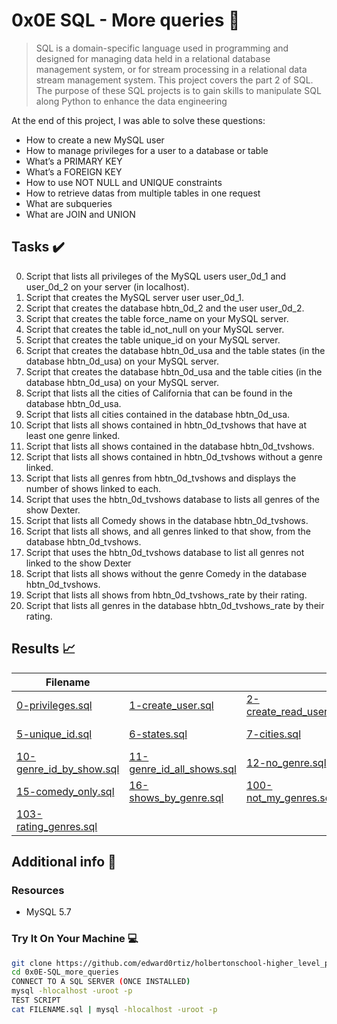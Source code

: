 # 0x0E SQL - More queries :snake:

> SQL is a domain-specific language used in programming and designed for managing data held in a relational database management system, or for stream processing in a relational data stream management system. This project covers the part 2 of SQL. The purpose of these SQL projects is to gain skills to manipulate SQL along Python to enhance the data engineering

At the end of this project, I was able to solve these questions:
  
* How to create a new MySQL user
* How to manage privileges for a user to a database or table
* What’s a PRIMARY KEY
* What’s a FOREIGN KEY
* How to use NOT NULL and UNIQUE constraints
* How to retrieve datas from multiple tables in one request
* What are subqueries
* What are JOIN and UNION

## Tasks :heavy_check_mark:

0. Script that lists all privileges of the MySQL users user_0d_1 and user_0d_2 on your server (in localhost).
1. Script that creates the MySQL server user user_0d_1.
2. Script that creates the database hbtn_0d_2 and the user user_0d_2.
3. Script that creates the table force_name on your MySQL server.
4. Script that creates the table id_not_null on your MySQL server.
5. Script that creates the table unique_id on your MySQL server.
6. Script that creates the database hbtn_0d_usa and the table states (in the database hbtn_0d_usa) on your MySQL server.
7. Script that creates the database hbtn_0d_usa and the table cities (in the database hbtn_0d_usa) on your MySQL server.
8. Script that lists all the cities of California that can be found in the database hbtn_0d_usa.
9. Script that lists all cities contained in the database hbtn_0d_usa.
10. Script that lists all shows contained in hbtn_0d_tvshows that have at least one genre linked.
11. Script that lists all shows contained in the database hbtn_0d_tvshows.
12. Script that lists all shows contained in hbtn_0d_tvshows without a genre linked.
13. Script that lists all genres from hbtn_0d_tvshows and displays the number of shows linked to each.
14. Script that uses the hbtn_0d_tvshows database to lists all genres of the show Dexter.
15. Script that lists all Comedy shows in the database hbtn_0d_tvshows.
16. Script that lists all shows, and all genres linked to that show, from the database hbtn_0d_tvshows.
17. Script that uses the hbtn_0d_tvshows database to list all genres not linked to the show Dexter
18. Script that lists all shows without the genre Comedy in the database hbtn_0d_tvshows.
19. Script that lists all shows from hbtn_0d_tvshows_rate by their rating.
20. Script that lists all genres in the database hbtn_0d_tvshows_rate by their rating.
 

## Results :chart_with_upwards_trend:

| Filename |||||
| ------ |---|---|---|---|
| [0-privileges.sql](https://github.com/edward0rtiz/holbertonschool-higher_level_programming/blob/master/0x0E-SQL_more_queries/0-privileges.sql)| [1-create_user.sql](https://github.com/edward0rtiz/holbertonschool-higher_level_programming/blob/master/0x0E-SQL_more_queries/1-create_user.sql)|[2-create_read_user.sql](https://github.com/edward0rtiz/holbertonschool-higher_level_programming/blob/master/0x0E-SQL_more_queries/2-create_read_user.sql)|[3-force_name.sql](https://github.com/edward0rtiz/holbertonschool-higher_level_programming/blob/master/0x0E-SQL_more_queries/3-force_name.sql)|[4-never_empty.sql](https://github.com/edward0rtiz/holbertonschool-higher_level_programming/blob/master/0x0E-SQL_more_queries/4-never_empty.sql)|
| [5-unique_id.sql](https://github.com/edward0rtiz/holbertonschool-higher_level_programming/blob/master/0x0E-SQL_more_queries/5-unique_id.sql)| [6-states.sql](https://github.com/edward0rtiz/holbertonschool-higher_level_programming/blob/master/0x0E-SQL_more_queries/6-states.sql)|[7-cities.sql](https://github.com/edward0rtiz/holbertonschool-higher_level_programming/blob/master/0x0E-SQL_more_queries/7-cities.sql)|[8-cities_of_california_subquery.sql](https://github.com/edward0rtiz/holbertonschool-higher_level_programming/blob/master/0x0E-SQL_more_queries/8-cities_of_california_subquery.sql)|[9-cities_by_state_join.sql](https://github.com/edward0rtiz/holbertonschool-higher_level_programming/blob/master/0x0E-SQL_more_queries/9-cities_by_state_join.sql)|
| [10-genre_id_by_show.sql](https://github.com/edward0rtiz/holbertonschool-higher_level_programming/blob/master/0x0E-SQL_more_queries/10-genre_id_by_show.sql)| [11-genre_id_all_shows.sql](https://github.com/edward0rtiz/holbertonschool-higher_level_programming/blob/master/0x0E-SQL_more_queries/11-genre_id_all_shows.sql)|[12-no_genre.sql](https://github.com/edward0rtiz/holbertonschool-higher_level_programming/blob/master/0x0E-SQL_more_queries/12-no_genre.sql)|[13-count_shows_by_genre.sql](https://github.com/edward0rtiz/holbertonschool-higher_level_programming/blob/master/0x0E-SQL_more_queries/13-count_shows_by_genre.sql)|[14-my_genres.sql](https://github.com/edward0rtiz/holbertonschool-higher_level_programming/blob/master/0x0E-SQL_more_queries/14-my_genres.sql)|
| [15-comedy_only.sql](https://github.com/edward0rtiz/holbertonschool-higher_level_programming/blob/master/0x0E-SQL_more_queries/15-comedy_only.sql)| [16-shows_by_genre.sql](https://github.com/edward0rtiz/holbertonschool-higher_level_programming/blob/master/0x0E-SQL_more_queries/16-shows_by_genre.sql)|[100-not_my_genres.sql](https://github.com/edward0rtiz/holbertonschool-higher_level_programming/blob/master/0x0E-SQL_more_queries/100-not_my_genres.sql)|[101-not_a_comedy.sql](https://github.com/edward0rtiz/holbertonschool-higher_level_programming/blob/master/0x0E-SQL_more_queries/101-not_a_comedy.sql)|[102-rating_shows.sql](https://github.com/edward0rtiz/holbertonschool-higher_level_programming/blob/master/0x0E-SQL_more_queries/102-rating_shows.sql)|
|[103-rating_genres.sql](https://github.com/edward0rtiz/holbertonschool-higher_level_programming/blob/master/0x0E-SQL_more_queries/103-rating_genres.sql)|


## Additional info :construction:
### Resources

- MySQL 5.7

### Try It On Your Machine :computer:	
```bash
git clone https://github.com/edward0rtiz/holbertonschool-higher_level_programming.git
cd 0x0E-SQL_more_queries
CONNECT TO A SQL SERVER (ONCE INSTALLED)
mysql -hlocalhost -uroot -p
TEST SCRIPT
cat FILENAME.sql | mysql -hlocalhost -uroot -p
```

